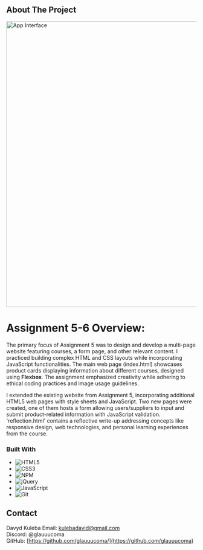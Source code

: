 <!-- ABOUT THE PROJECT -->
## About The Project

<img width="757" alt="App Interface" src="https://github.com/glauuucoma/WEB222-ProductWebsite/assets/36370603/30e04b1f-1f7c-4f19-b866-4e1e6a0400c5">

<h1>Assignment 5-6 Overview:</h1>

The primary focus of Assignment 5 was to design and develop a multi-page website featuring courses, a form page, and other relevant content. I practiced building complex HTML and CSS layouts while incorporating JavaScript functionalities. The main web page (index.html) showcases product cards displaying information about different courses, designed using <strong>Flexbox</strong>. The assignment emphasized creativity while adhering to ethical coding practices and image usage guidelines.

I extended the existing website from Assignment 5, incorporating additional HTML5 web pages with style sheets and JavaScript. Two new pages were created, one of them hosts a form allowing users/suppliers to input and submit product-related information with JavaScript validation. 'reflection.html' contains a reflective write-up addressing concepts like responsive design, web technologies, and personal learning experiences from the course.



### Built With

* ![HTML5](https://img.shields.io/badge/html5-%23E34F26.svg?style=for-the-badge&logo=html5&logoColor=white)
* ![CSS3](https://img.shields.io/badge/css3-%231572B6.svg?style=for-the-badge&logo=css3&logoColor=white)
* ![NPM](https://img.shields.io/badge/NPM-%23CB3837.svg?style=for-the-badge&logo=npm&logoColor=white)
* ![jQuery](https://img.shields.io/badge/jquery-%230769AD.svg?style=for-the-badge&logo=jquery&logoColor=white)
* ![JavaScript](https://img.shields.io/badge/javascript-%23323330.svg?style=for-the-badge&logo=javascript&logoColor=%23F7DF1E)
* ![Git](https://img.shields.io/badge/git-%23F05033.svg?style=for-the-badge&logo=git&logoColor=white)



<!-- CONTACT -->
## Contact

Davyd Kuleba
Email: kulebadavid@gmail.com <br/>
Discord: @glauuucoma <br/>
GitHub: [https://github.com/glauuucoma/](https://github.com/glauuucoma)<br/>
